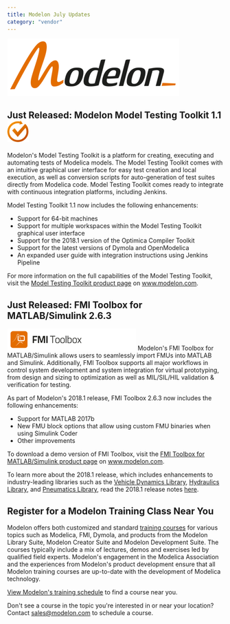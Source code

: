 ```yaml
---
title: Modelon July Updates
category: "vendor"
---
```


![](Modelon_Orange_400.png)

## Just Released: Modelon Model Testing Toolkit 1.1                   <img src="MTT.png" alt="MTT" width="50px"> 
Modelon's Model Testing Toolkit is a platform for creating, executing and automating tests of Modelica models. The Model Testing Toolkit comes with an intuitive graphical user interface for easy test creation and local execution, as well as conversion scripts for auto-generation of test suites directly from Modelica code. Model Testing Toolkit comes ready to integrate with continuous integration platforms, including Jenkins. 

Model Testing Toolkit 1.1 now includes the following enhancements: 

* Support for 64-bit machines
* Support for multiple workspaces within the Model Testing Toolkit graphical user interface
* Support for the 2018.1 version of the Optimica Compiler Toolkit
* Support for the latest versions of Dymola and OpenModelica
* An expanded user guide with integration instructions using Jenkins Pipeline

For more information on the full capabilities of the Model Testing Toolkit, visit the [Model Testing Toolkit product page](http://www.modelon.com/products/modelon-creator-suite/model-testing-toolkit/) on www.modelon.com.

## Just Released: FMI Toolbox for MATLAB/Simulink 2.6.3                
<img src="FMI_Toolbox_Icon_Text_Flat.png" alt="FMI Toolbox" width="300px">
Modelon's FMI Toolbox for MATLAB/Simulink allows users to seamlessly import FMUs into MATLAB and Simulink. Additionally, FMI Toolbox supports all major workflows in control system development and system integration for virtual prototyping, from design and sizing to optimization as well as MIL/SIL/HIL validation & verification for testing.

As part of Modelon's 2018.1 release, FMI Toolbox 2.6.3 now includes the following enhancements:

* Support for MATLAB 2017b
* New FMU block options that allow using custom FMU binaries when using Simulink Coder
* Other improvements

To download a demo version of FMI Toolbox, visit the [FMI Toolbox for MATLAB/Simulink product page](http://www.modelon.com/products/modelon-deployment-suite/fmi-toolbox-for-matlabsimulink/) on www.modelon.com.

To learn more about the 2018.1 release, which includes enhancements to industry-leading libraries such as the [Vehicle Dynamics Library](http://www.modelon.com/products/modelon-library-suite/vehicle-dynamics-library/), [Hydraulics Library](http://www.modelon.com/products/modelon-library-suite/hydraulics-library/), and [Pneumatics Library](http://www.modelon.com/products/modelon-library-suite/pneumatics-library/), read the 2018.1 release notes [here](http://www.modelon.com/news/news-articles/modelon-release-20181/). 

## Register for a Modelon Training Class Near You
Modelon offers both customized and standard [training courses](http://www.modelon.com/training/) for various topics such as Modelica, FMI, Dymola, and products from the Modelon Library Suite, Modelon Creator Suite and Modelon Development Suite. The courses typically include a mix of lectures, demos and exercises led by qualified field experts. Modelon's engagement in the Modelica Association and the experiences from Modelon's product development ensure that all Modelon training courses are up-to-date with the development of Modelica technology. 

[View Modelon's training schedule](http://www.modelon.com/training/schedule/) to find a course near you.

Don't see a course in the topic you're interested in or near your location? Contact sales@modelon.com to schedule a course. 
